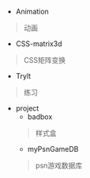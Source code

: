 - Animation
> 动画
- CSS-matrix3d
> CSS矩阵变换
- Trylt
> 练习
- project
    - badbox
    > 样式盒
    - myPsnGameDB
    > psn游戏数据库